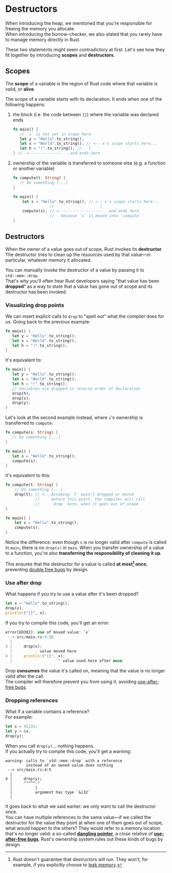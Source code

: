 # Destructors

When introducing the heap, we mentioned that you're responsible for freeing the memory you allocate.\
When introducing the borrow-checker, we also stated that you rarely have to manage memory directly in Rust.

These two statements might seem contradictory at first.
Let's see how they fit together by introducing **scopes** and **destructors**.

## Scopes

The **scope** of a variable is the region of Rust code where that variable is valid, or **alive**.

The scope of a variable starts with its declaration.
It ends when one of the following happens:

1. the block (i.e. the code between `{}`) where the variable was declared ends
   ```rust
   fn main() {
      // `x` is not yet in scope here
      let y = "Hello".to_string();
      let x = "World".to_string(); // <-- x's scope starts here...
      let h = "!".to_string(); //   |
   } //  <-------------- ...and ends here
   ```
2. ownership of the variable is transferred to someone else (e.g. a function or another variable)
   ```rust
   fn compute(t: String) {
      // Do something [...]
   }

   fn main() {
       let s = "Hello".to_string(); // <-- s's scope starts here...
                   //                    | 
       compute(s); // <------------------- ..and ends here
                   //   because `s` is moved into `compute`
   }
   ```

## Destructors

When the owner of a value goes out of scope, Rust invokes its **destructor**.\
The destructor tries to clean up the resources used by that value—in particular, whatever memory it allocated.

You can manually invoke the destructor of a value by passing it to `std::mem::drop`.\
That's why you'll often hear Rust developers saying "that value has been **dropped**" as a way to state that a value
has gone out of scope and its destructor has been invoked.

### Visualizing drop points

We can insert explicit calls to `drop` to "spell out" what the compiler does for us. Going back to the previous example:

```rust
fn main() {
   let y = "Hello".to_string();
   let x = "World".to_string();
   let h = "!".to_string();
}
```

It's equivalent to:

```rust
fn main() {
   let y = "Hello".to_string();
   let x = "World".to_string();
   let h = "!".to_string();
   // Variables are dropped in reverse order of declaration
   drop(h);
   drop(x);
   drop(y);
}
```

Let's look at the second example instead, where `s`'s ownership is transferred to `compute`:

```rust
fn compute(s: String) {
   // Do something [...]
}

fn main() {
   let s = "Hello".to_string();
   compute(s);
}
```

It's equivalent to this:

```rust
fn compute(t: String) {
    // Do something [...]
    drop(t); // <-- Assuming `t` wasn't dropped or moved 
             //     before this point, the compiler will call 
             //     `drop` here, when it goes out of scope
}

fn main() {
    let s = "Hello".to_string();
    compute(s);
}
```

Notice the difference: even though `s` is no longer valid after `compute` is called in `main`, there is no `drop(s)`
in `main`.
When you transfer ownership of a value to a function, you're also **transferring the responsibility of cleaning it up**.

This ensures that the destructor for a value is called **at most[^leak] once**, preventing
[double free bugs](https://owasp.org/www-community/vulnerabilities/Doubly_freeing_memory) by design.

### Use after drop

What happens if you try to use a value after it's been dropped?

```rust
let x = "Hello".to_string();
drop(x);
println!("{}", x);
```

If you try to compile this code, you'll get an error:

```rust
error[E0382]: use of moved value: `x`
 --> src/main.rs:4:20
  |
3 |     drop(x);
  |          - value moved here
4 |     println!("{}", x);
  |                    ^ value used here after move
```

Drop **consumes** the value it's called on, meaning that the value is no longer valid after the call.\
The compiler will therefore prevent you from using it, avoiding [use-after-free bugs](https://owasp.org/www-community/vulnerabilities/Using_freed_memory).

### Dropping references

What if a variable contains a reference?\
For example:

```rust
let x = 42i32;
let y = &x;
drop(y);
```

When you call `drop(y)`... nothing happens.\
If you actually try to compile this code, you'll get a warning:

```text
warning: calls to `std::mem::drop` with a reference 
         instead of an owned value does nothing
 --> src/main.rs:4:5
  |
4 |     drop(y);
  |     ^^^^^-^
  |          |
  |          argument has type `&i32`
  |
```

It goes back to what we said earlier: we only want to call the destructor once.\
You can have multiple references to the same value—if we called the destructor for the value they point at
when one of them goes out of scope, what would happen to the others?
They would refer to a memory location that's no longer valid: a so-called [**dangling pointer**](https://en.wikipedia.org/wiki/Dangling_pointer),
a close relative of [**use-after-free bugs**](https://owasp.org/www-community/vulnerabilities/Using_freed_memory).
Rust's ownership system rules out these kinds of bugs by design.

[^leak]: Rust doesn't guarantee that destructors will run. They won't, for example, if
you explicitly choose to [leak memory](../07_threads/03_leak.md).
